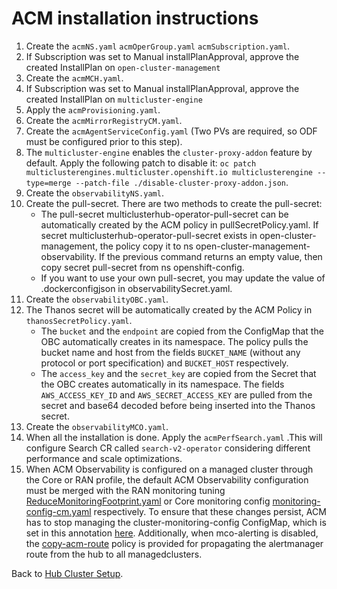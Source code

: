 # ACM installation instructions

1. Create the `acmNS.yaml` `acmOperGroup.yaml` `acmSubscription.yaml`.
2. If Subscription was set to Manual installPlanApproval, approve the created InstallPlan on `open-cluster-management`
3. Create the `acmMCH.yaml`.
4. If Subscription was set to Manual installPlanApproval, approve the created InstallPlan on `multicluster-engine`
5. Apply the `acmProvisioning.yaml`.
6. Create the `acmMirrorRegistryCM.yaml`.
7. Create the `acmAgentServiceConfig.yaml` (Two PVs are required, so ODF must be configured prior to this step).
8. The `multicluster-engine` enables the `cluster-proxy-addon` feature by default. Apply the following patch to disable it: `oc patch multiclusterengines.multicluster.openshift.io multiclusterengine --type=merge --patch-file ./disable-cluster-proxy-addon.json`.
9. Create the `observabilityNS.yaml`.
10. Create the pull-secret. There are two methods to create the pull-secret:
    - The pull-secret multiclusterhub-operator-pull-secret can be automatically created by the ACM policy in pullSecretPolicy.yaml. If secret multiclusterhub-operator-pull-secret exists in open-cluster-management, the policy copy it to ns open-cluster-management-observability. If the previous command returns an empty value, then copy secret pull-secret from ns openshift-config.
    - If you want to use your own pull-secret, you may update the value of .dockerconfigjson in observabilitySecret.yaml.
11. Create the `observabilityOBC.yaml`.
12. The Thanos secret will be automatically created by the ACM Policy
    in `thanosSecretPolicy.yaml`.
    - The `bucket` and the `endpoint` are copied from the ConfigMap
      that the OBC automatically creates in its namespace. The policy
      pulls the bucket name and host from the fields `BUCKET_NAME`
      (without any protocol or port specification) and `BUCKET_HOST`
      respectively.
    - The `access_key` and the `secret_key` are copied from the Secret
      that the OBC creates automatically in its namespace. The fields
      `AWS_ACCESS_KEY_ID` and `AWS_SECRET_ACCESS_KEY` are pulled from
      the secret and base64 decoded before being inserted into the
      Thanos secret.
13. Create the `observabilityMCO.yaml`.
14. When all the installation is done. Apply the `acmPerfSearch.yaml` .This will configure Search CR called `search-v2-operator` considering different performance and scale optimizations.
15. When ACM Observability is configured on a managed cluster through the Core or RAN profile, the default ACM Observability configuration must be merged with the RAN monitoring tuning [ReduceMonitoringFootprint.yaml](../../../../../telco-ran/configuration/source-crs/ReduceMonitoringFootprint.yaml) or Core monitoring config [monitoring-config-cm.yaml](../../../../../telco-core/configuration/reference-crs/optional/other/monitoring-config-cm.yaml) respectively. To ensure that these changes persist, ACM has to stop managing the cluster-monitoring-config ConfigMap, which is set in this annotation [here](../../../../../telco-hub/configuration/reference-crs/required/acm/observabilityMCO.yaml#L13). Additionally, when mco-alerting is disabled, the [copy-acm-route](observabilityRoutePolicy.yaml) policy is provided for propagating the alertmanager route from the hub to all managedclusters.

Back to [Hub Cluster Setup](../../../../README.md).

